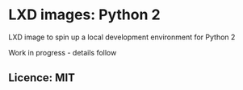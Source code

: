 # LXD images: Python 2
LXD image to spin up a local development environment for Python 2

Work in progress - details follow

## Licence: MIT
